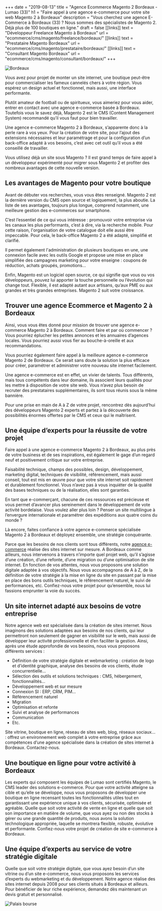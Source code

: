 +++
date = "2019-08-13"
title = "Agence Ecommerce Magento 2 Bordeaux - Lumao (33)"
h1 = "Faire appel à une agence e-commerce pour votre site web Magento 2 à Bordeaux"
description = "Vous cherchez une agence E-Commerce à Bordeaux (33) ? Nous sommes des spécialistes de Magento 2. Déjà plus de 100 boutiques en ligne."
draft = false
[[links]]
    text = "Développeur Freelance Magento à Bordeaux"
    url = "ecommerce/cms/magento/freelance/bordeaux/"
[[links]]
    text = "Prestataire Magento Bordeaux"
    url = "ecommerce/cms/magento/prestataire/bordeaux/"
[[links]]
    text = "Consultant Magento Bordeaux"
    url = "ecommerce/cms/magento/consultant/bordeaux/"
+++

<img class="animate zoomIn margin-auto" src="/images/ville/bordeaux.png" alt="Bordeaux" />

<p>Vous avez pour projet de monter un site internet, une boutique peut-être pour commercialiser les fameux cannelés chers à votre région. Vous espérez un design actuel et fonctionnel, mais aussi, une interface performante.</p>
<p>Plutôt amateur de football ou de spiritueux, vous aimeriez pour vous aider, entrer en contact avec une agence e-commerce basée à Bordeaux. Toutefois vous le savez déjà, Magento 2 est le CMS (Content Management System) recommandé qu’il vous faut pour bien travailler.</p>
<p>Une agence e-commerce Magento 2 à Bordeaux, s’apparente donc à la perle rare à vos yeux. Pour la création de votre site, pour l’ajout des extensions nécessaires et leur paramétrage et pour la configuration d’un back-office adapté à vos besoins, c’est avec cet outil qu’il vous a été conseillé de travailler.</p>
<p>Vous utilisez déjà un site sous Magento ? Il est grand temps de faire appel à un développeur expérimenté pour migrer sous Magento 2 et profiter des nombreux avantages de cette nouvelle version.</p>
<h2>Les avantages de Magento pour votre boutique</h2>
<p>Avant de débuter vos recherches, vous vous êtes renseigné. Magento 2 est la dernière version du CMS open source et logiquement, la plus aboutie. La liste de ses avantages, toujours plus longue, comprend notamment, une meilleure gestion des e-commerces sur smartphone.</p>
<p>C’est l’essentiel de ce qui vous intéresse : promouvoir votre entreprise via les canaux les plus performants, c’est à dire, via la recherche mobile. Pour cette raison, l'organisation de votre catalogue doit elle aussi être impeccable. Pour cela, le back-office Magento 2 a été adapté, simplifié et clarifié.</p>
<p>Il permet également l'administration de plusieurs boutiques en une, une connexion facile avec les outils Google et propose une mise en place simplifiée des campagnes marketing pour votre enseigne : coupons de réduction, achats groupés, promotions… </p>
<p>Enfin, Magento est un logiciel open source, ce qui signifie que vous ou vos développeurs, pouvez lui apporter la touche personnelle ou l’évolution qui change tout. Flexible, il est adapté autant aux artisans, qu’aux PME ou aux grandes et très grandes entreprises. Magento 2 suit votre croissance.</p>
<h2>Trouver une agence Ecommerce et Magento 2 à Bordeaux</h2>
<p>Ainsi, vous vous êtes donné pour mission de trouver une agence e-commerce Magento 2 à Bordeaux. Comment faire et par où commencer ? Vous pourriez éplucher les petites annonces et les annuaires d’agences locales. Vous pourriez aussi vous fier au bouche-à-oreille et aux recommandations.</p>
<p>Vous pourriez également faire appel à la meilleure agence e-commerce Magento 2 de Bordeaux. Ce serait sans doute la solution la plus efficace pour créer, paramétrer et administrer votre nouveau site internet facilement.</p>
<p>Une agence e-commerce est en effet, un vivier de talents. Tous différents, mais tous compétents dans leur domaine, ils associent leurs qualités pour les mettre à disposition de votre site web. Vous n’avez plus besoin de recruter des prestataires supplémentaires, ils sont tous réunis sous la même bannière.</p>
<p>Pour une prise en main de A à Z de votre projet, rencontrez dès aujourd’hui des développeurs Magento 2 experts et partez à la découverte des possibilités énormes offertes par le CMS et ceux qui le maîtrisent.</p>
<h2>Une équipe d’experts pour la réussite de votre projet</h2>
<p>Faire appel à une agence e-commerce Magento 2 à Bordeaux, au plus près de votre business et de ses inspirations, est également le gage d’un regard neuf et positivement critique sur votre entreprise.</p>
<p>Faisabilité technique, champs des possibles, design, développement, marketing digital, techniques de visibilité, référencement, mais aussi conseil, tout est mis en œuvre pour que votre site internet soit rapidement et durablement fonctionnel. Vous n’avez pas à vous inquiéter de la qualité des bases techniques ou de la réalisation, elles sont garanties.</p>
<p>En tant que e-commerçant, chacune de ces ressources est précieuse et vous permet d’avancer plus sereinement dans le développement de vote activité bordelaise. Vous voulez aller plus loin ? Penser un site multilingue à l’envergure internationale et paramétrer des expéditions aux quatre coins du monde ?</p>
<p>Là encore, faites confiance à votre agence e-commerce spécialisée Magento 2 à Bordeaux et déployez ensemble, une stratégie conquérante.</p> 

Parce que les besoins de nos clients sont tous différents, notre [agence e-commerce](/agence-ecom/) réalise des sites internet sur mesure. A Bordeaux comme ailleurs, nous intervenons à travers n’importe quel projet web, qu’il s’agisse d’une création, d’une refonte, d’une migration ou d’une optimisation de site internet. En fonction de vos attentes, nous vous proposons une solution digitale adaptée à vos objectifs. Nous vous accompagnons de A à Z, de la définition de votre stratégie à la mise en ligne du site en passant par la mise en place des bons outils techniques, le référencement naturel, le suivi de performances, etc. Confiez-nous votre projet pour qu’ensemble, nous lui fassions emprunter la voie du succès.

## Un site internet adapté aux besoins de votre entreprise

Notre agence web est spécialisée dans la création de sites internet. Nous imaginons des solutions adaptées aux besoins de nos clients, qui leur permettront non seulement de gagner en visibilité sur le web, mais aussi de développer leur activité professionnelle et d’en faciliter la gestion. Ainsi, après une étude approfondie de vos besoins, nous vous proposons différents services :

-	Définition de votre stratégie digitale et webmarketing : création de logo et d’identité graphique, analyse des besoins de vos clients, étude concurrentielle…
-	Sélection des outils et solutions techniques : CMS, hébergement, fonctionnalités…
-	Développement web et sur mesure
-	Connexion SI : ERP, CRM, PIM…
-	Référencement naturel
-	Migration
-	Optimisation et refonte
-	Suivi et analyse de performances
-	Communication 
-	Etc.

Site vitrine, boutique en ligne, réseau de sites web, blog, réseaux sociaux… : offrez un environnement web complet à votre entreprise grâce aux compétences d’une agence spécialisée dans la création de sites internet à Bordeaux. Contactez-nous.

## Une boutique en ligne pour votre activité à Bordeaux

Les experts qui composent les équipes de Lumao sont certifiés Magento, le CMS leader des solutions e-commerce. Pour que votre activité atteigne sa cible et qu’elle se développe, nous vous proposons de développer une boutique en ligne recensant toutes les fonctionnalités utiles tout en garantissant une expérience unique à vos clients, sécurisée, optimisée et agréable. Quelle que soit votre activité de vente en ligne et quelle que soit son importance en matière de volume, que vous ayez ou non des stocks à gérer ou une grande quantité de produits, nous avons la solution technologique appropriée, laquelle se montrera flexible, robuste, évolutive et performante. Confiez-nous votre projet de création de site e-commerce à Bordeaux.

## Une équipe d’experts au service de votre stratégie digitale

Quelle que soit votre stratégie digitale, que vous ayez besoin d’un site vitrine ou d’un site e-commerce, nous vous proposons les services d’experts du webmarketing et du développement. Notre agence réalise des sites internet depuis 2008 pour ses clients situés à Bordeaux et ailleurs. Pour bénéficier de leur riche expérience, demandez dès maintenant un devis gratuit et personnalisé.

<img class="animate zoomIn margin-auto" src="/images/ville/palais-bourse.jpg" alt="Palais bourse" />
